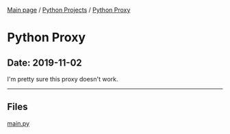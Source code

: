 [Main page](/) / [Python Projects](/python) / [Python Proxy](/python/2019-11-02_Python_Proxy)

# Python Proxy

## Date: 2019-11-02

I'm pretty sure this proxy doesn't work.

-----

## Files

[main.py](main.py)